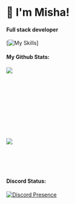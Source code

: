 # 👋 I'm Misha!

#### Full stack developer
[![My Skills](https://skillicons.dev/icons?i=java,kotlin,nodejs,figma&theme=light)]

#### My Github Stats:
 <img align="left" src="https://github-readme-stats.vercel.app/api?username=Misha0717&show_icons=true&hode_border=true" />
<br />
<br />
<br />
<br />
<br />
<br />
<br />
<br />
<br />
<br />
<br />

<img align="left" src="https://github-readme-stats.vercel.app/api/top-langs/?username=Misha0717&layout=compact&theme=vision-friendly-dark"/>
 
<br />
<br />
<br />
<br />
<br />

#### Discord Status:
[![Discord Presence](https://lanyard.cnrad.dev/api/334767144266891274)](https://discord.com/users/334767144266891274)
